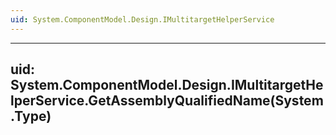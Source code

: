 ```yaml
---
uid: System.ComponentModel.Design.IMultitargetHelperService
---
```


---
uid: System.ComponentModel.Design.IMultitargetHelperService.GetAssemblyQualifiedName(System.Type)
---
